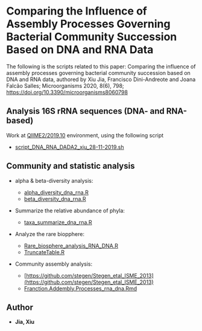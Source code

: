 
# Comparing the Influence of Assembly Processes Governing Bacterial Community Succession Based on DNA and RNA Data 
The following is the scripts related to this paper: Comparing the influence of assembly processes governing bacterial community succession based on DNA and RNA data, authored by Xiu Jia, Francisco Dini-Andreote and Joana Falcão Salles; Microorganisms 2020, 8(6), 798; https://doi.org/10.3390/microorganisms8060798

## Analysis 16S rRNA sequences (DNA- and RNA-based) 
Work at [QIIME2/2019.10](https://docs.qiime2.org/2019.10/) environment, using the following script
* [script_DNA_RNA_DADA2_xiu_28-11-2019.sh](https://github.com/Jia-Xiu/Jia_et_al_2020/blob/master/script_DNA_RNA_DADA2_xiu_28-11-2019.sh)
	 
## Community and statistic analysis 

* alpha & beta-diversity analysis:
	* [alpha_diversity_dna_rna.R](https://github.com/Jia-Xiu/Jia_et_al_Microorganisms_2020/blob/master/alpha_diversity_dna_rna.R)
	* [beta_diversity_dna_rna.R](https://github.com/Jia-Xiu/Jia_et_al_Microorganisms_2020/blob/master/beta_diversity_dna_rna.R)

* Summarize the relative abundance of phyla:
	* [taxa_summarize_dna_rna.R](https://github.com/Jia-Xiu/Jia_et_al_Microorganisms_2020/blob/master/taxa_summarize_dna_rna.R)

* Analyze the rare biopphere:
	* [Rare_biosphere_analysis_RNA_DNA.R](https://github.com/Jia-Xiu/Jia_et_al_Microorganisms_2020/blob/master/Rare_biosphere_analysis_RNA_DNA.R)
	* [TruncateTable.R](https://github.com/Jia-Xiu/rare_biosphere_assembly/blob/master/TruncateTable.R)

* Community assembly analysis:
	* [https://github.com/stegen/Stegen_etal_ISME_2013](https://github.com/stegen/Stegen_etal_ISME_2013)
	* [Franction.Addembly.Processes_rna_dna.Rmd](https://github.com/Jia-Xiu/Jia_et_al_Microorganisms_2020/blob/master/Franction.Addembly.Processes_rna_dna.Rmd)

## Author
* **Jia, Xiu** 
